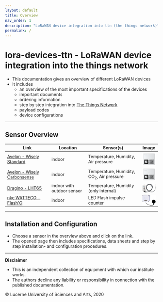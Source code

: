 ```yaml
---
layout: default
title: Overview
nav_order: 1
description: "LoRaWAN device integration into ttn (the things network)"
permalink: /
---
```


# lora-devices-ttn - LoRaWAN device integration into the things network

- This documentation gives an overview of different LoRaWAN devices
- It includes
  - an overview of the most important specifications of the devices
  - important documents
  - ordering information
  - step by step integration into [The Things Network](https://www.thethingsnetwork.org/)
  - payload codes
  - device configurations

<hr>

## Sensor Overview

| Link | Location| Sensor(s)| Image|
| --- | --- | --- | --- |
| [Avelon - Wisely Standard](https://hslu-ige-laes.github.io/lora-devices-ttn/docs/sensors/avelon-wisely-standard/) | indoor | Temperature, Humidity, Air pressure | <img src="https://github.com/hslu-ige-laes/lora-devices-ttn/raw/master/docs/sensors/avelon-wisely-standard_01.png" width="50" align="center"> |
| [Avelon - Wisely Carbonsense](https://hslu-ige-laes.github.io/lora-devices-ttn/docs/sensors/avelon-wisely-carbonsense/) | indoor | Temperature, Humidity, CO<sub>2</sub>, Air pressure | <img src="https://github.com/hslu-ige-laes/lora-devices-ttn/raw/master/docs/sensors/avelon-wisely-carbonsense_01.png" width="50" align="center"> |
| [Dragino - LHT65](https://hslu-ige-laes.github.io/lora-devices-ttn/docs/sensors/dragino-lht65/) | indoor with outdoor sensor | Temperature, Humidity (only internal) | <img src="https://github.com/hslu-ige-laes/lora-devices-ttn/raw/master/docs/sensors/dragino-lht65_01.png" width="50" align="center"> |
| [nke WATTECO - Flash'O](https://hslu-ige-laes.github.io/lora-devices-ttn/docs/sensors/nke-watteco-flash-o/) | indoor | LED Flash impulse counter | <img src="https://github.com/hslu-ige-laes/lora-devices-ttn/raw/master/docs/sensors/nke-watteco-flash-o_01.png" width="50" align="center"> |

<hr>

## Installation and Configuration
- Choose a sensor in the overview above and click on the link.
- The opened page then includes specifications, data sheets and step by step installation- and configuration procedures.

<hr>

**Disclaimer**<br>
- This is an independent collection of equipment with which our institute works.
- The authors decline any liability or responsibility in connection with the published documentation.

&copy; Lucerne University of Sciences and Arts, 2020

